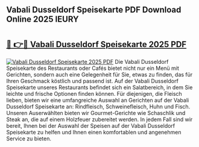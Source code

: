 ## Vabali Dusseldorf Speisekarte PDF Download Online 2025 lEURY

# <h2><a href="http://gc6ltgh.nevu.top/?p=Vabali+Dusseldorf+Speisekarte">🔗 👉🔴 Vabali Dusseldorf Speisekarte 2025 PDF</a></h2>

[![Vabali Dusseldorf Speisekarte 2025 PDF](https://i.imgur.com/dBaPXMq.png)](http://gc6ltgh.nevu.top/?p=Vabali+Dusseldorf+Speisekarte)
Die Vabali Dusseldorf Speisekarte des Restaurants oder Cafés bietet nicht nur ein Menü mit Gerichten, sondern auch eine Gelegenheit für Sie, etwas zu finden, das für Ihren Geschmack köstlich und passend ist. Auf der Vabali Dusseldorf Speisekarte unseres Restaurants befindet sich ein Salatbereich, in dem Sie leichte und frische Optionen finden können. Für diejenigen, die Fleisch lieben, bieten wir eine umfangreiche Auswahl an Gerichten auf der Vabali Dusseldorf Speisekarte an: Rindfleisch, Schweinefleisch, Huhn und Fisch. Unseren Auserwählten bieten wir Gourmet-Gerichte wie Schaschlik und Steak an, die auf einem Holzfeuer zubereitet werden. In jedem Fall sind wir bereit, Ihnen bei der Auswahl der Speisen auf der Vabali Dusseldorf Speisekarte zu helfen und Ihnen einen komfortablen und angenehmen Service zu bieten.
